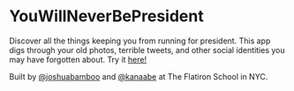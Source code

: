 # YouWillNeverBePresident

Discover all the things keeping you from running for president. This app digs through your old photos, terrible tweets, and other social identities you may have forgotten about. Try it [here!](https://youwillneverbepresident.herokuapp.com)

Built by [@joshuabamboo](https://github.com/joshuabamboo) and [@kanaabe](https://github.com/kanaabe) at The Flatiron School in NYC.
